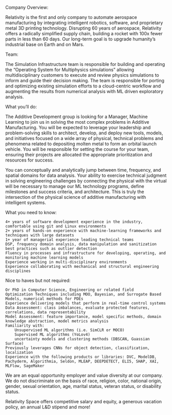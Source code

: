 

Company Overview:

Relativity is the first and only company to automate aerospace manufacturing by integrating intelligent robotics, software, and proprietary metal 3D printing technology. Disrupting 60 years of aerospace, Relativity offers a radically simplified supply chain, building a rocket with 100x fewer parts in less than 60 days. Our long-term goal is to upgrade humanity’s industrial base on Earth and on Mars.  

Team:

The Simulation Infrastructure team is responsible for building and operating the  “Operating System for Multiphysics simulations” allowing multidisciplinary customers to execute and review physics simulations to inform and guide their decision making.  The team is responsible for porting and optimizing existing simulation efforts to a cloud-centric workflow and augmenting the results from numerical analysis with ML driven exploratory analysis.

What you’ll do:

The Additive Development group is looking for a Manager, Machine Learning to join us in solving the most complex problems in Additive Manufacturing. You will be expected to leverage your leadership and problem-solving skills to architect, develop, and deploy new tools, models, and initiatives focused on a wide array of physical, technical problems and phenomena related to depositing molten metal to form an orbital launch vehicle. You will be responsible for setting the course for your team, ensuring their projects are allocated the appropriate prioritization and resources for success.

You can conceptually and analytically jump between time, frequency, and spatial domains for data analysis. Your ability to exercise technical judgment in solving engineering challenges by connecting the physical with the virtual will be necessary to manage our ML technology programs, define milestones and success criteria, and architecture. This is truly the intersection of the physical science of additive manufacturing with intelligent systems.

What you need to know:

    4+ years of software development experience in the industry, comfortable using git and Linux environments
    2+ years of hands-on experience with machine-learning frameworks and techniques with large datasets
    1+ year of managerial experience leading technical teams
    DSP, frequency domain analysis, data manipulation and sanitization best practices such as outlier detection
    Fluency in processes and infrastructure for developing, operating, and monitoring machine learning models
    Experience working in multi-disciplinary environments
    Experience collaborating with mechanical and structural engineering disciplines

Nice to haves but not required:

    Or PhD in Computer Science, Engineering or related field
    Optimization Techniques including MOO, Bayesian, and Surrogate Based Models, numerical methods for PDEs
    Experience delivering models that perform in real-time control systems
    Data Assessment: class imbalances, evaluate protected features, correlations, data representability
    Model Assessment: feature importance, model specific methods, domain knowledge abstraction, model metrics analysis
    Familiarity with:
        Unsupervised ML algorithms (i.e. SimCLR or MOCO)
        Supervised ML algorithms (YoLov4)
        uncertainty models and clustering methods (DBSCAN, Guassian Surface)
    Previously leverages CNNs for object detection, classification, localization
    Experience with the following products or libraries: DVC, ModelDB, Pachyderm, Algorithmia, Seldon, MLEAP, DEEPDETECT, ELI5, SHAP, XAI, MLFlow, SageMaker

We are an equal opportunity employer and value diversity at our company. We do not discriminate on the basis of race, religion, color, national origin, gender, sexual orientation, age, marital status, veteran status, or disability status.

Relativity Space offers competitive salary and equity, a generous vacation policy, an annual L&D stipend and more!
